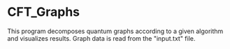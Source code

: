 # CFT_Graphs
This program decomposes quantum graphs according to a given algorithm and visualizes results. Graph data is read from the "input.txt" file.
